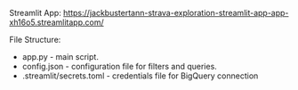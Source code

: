 Streamlit App: https://jackbustertann-strava-exploration-streamlit-app-app-xh16o5.streamlitapp.com/

File Structure:

- app.py - main script.
- config.json - configuration file for filters and queries.
- .streamlit/secrets.toml - credentials file for BigQuery connection
